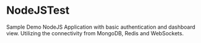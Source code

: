 # NodeJSTest
Sample Demo NodeJS Application with basic authentication and dashboard view. Utilizing the connectivity from MongoDB, Redis and WebSockets.
